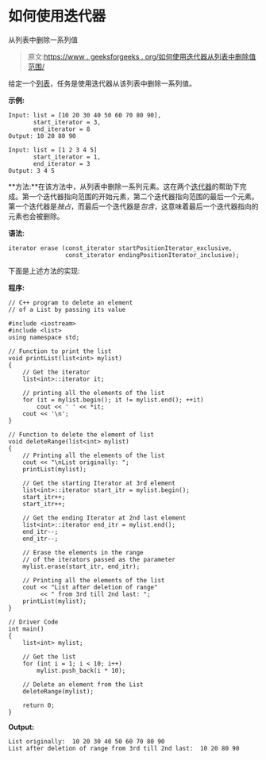 # 如何使用迭代器

从列表中删除一系列值

> 原文:[https://www . geeksforgeeks . org/如何使用迭代器从列表中删除值范围/](https://www.geeksforgeeks.org/how-to-delete-a-range-of-values-from-the-list-using-iterator/)

给定一个[列表](https://www.geeksforgeeks.org/list-cpp-stl/)，任务是使用迭代器从该列表中删除一系列值。

**示例:**

```
Input: list = [10 20 30 40 50 60 70 80 90],
       start_iterator = 3,
       end_iterator = 8
Output: 10 20 80 90

Input: list = [1 2 3 4 5]
       start_iterator = 1,
       end_iterator = 3
Output: 3 4 5

```

**方法:**在该方法中，从列表中删除一系列元素。这在两个[迭代器](https://www.geeksforgeeks.org/iterators-c-stl/)的帮助下完成。第一个迭代器指向范围的开始元素，第二个迭代器指向范围的最后一个元素。第一个迭代器是*独占*，而最后一个迭代器是*包含*，这意味着最后一个迭代器指向的元素也会被删除。

**语法:**

```
iterator erase (const_iterator startPositionIterator_exclusive, 
                const_iterator endingPositionIterator_inclusive);

```

下面是上述方法的实现:

**程序:**

```
// C++ program to delete an element
// of a List by passing its value

#include <iostream>
#include <list>
using namespace std;

// Function to print the list
void printList(list<int> mylist)
{
    // Get the iterator
    list<int>::iterator it;

    // printing all the elements of the list
    for (it = mylist.begin(); it != mylist.end(); ++it)
        cout << ' ' << *it;
    cout << '\n';
}

// Function to delete the element of list
void deleteRange(list<int> mylist)
{
    // Printing all the elements of the list
    cout << "\nList originally: ";
    printList(mylist);

    // Get the starting Iterator at 3rd element
    list<int>::iterator start_itr = mylist.begin();
    start_itr++;
    start_itr++;

    // Get the ending Iterator at 2nd last element
    list<int>::iterator end_itr = mylist.end();
    end_itr--;
    end_itr--;

    // Erase the elements in the range
    // of the iterators passed as the parameter
    mylist.erase(start_itr, end_itr);

    // Printing all the elements of the list
    cout << "List after deletion of range"
         << " from 3rd till 2nd last: ";
    printList(mylist);
}

// Driver Code
int main()
{
    list<int> mylist;

    // Get the list
    for (int i = 1; i < 10; i++)
        mylist.push_back(i * 10);

    // Delete an element from the List
    deleteRange(mylist);

    return 0;
}
```

**Output:**

```
List originally:  10 20 30 40 50 60 70 80 90
List after deletion of range from 3rd till 2nd last:  10 20 80 90

```